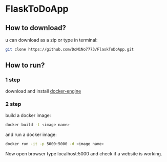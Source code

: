 # FlaskToDoApp

## How to download?

u can download as a zip or type in terminal:

```bash
git clone https://github.com/DoM1No7773/FlaskToDoApp.git
```

## How to run?

### 1 step

download and install [docker-engine](https://docs.docker.com/engine/install/linux-postinstall/) 

### 2 step 

build a docker image:

```bash
docker build -t <image name>
```

and run a docker image:

```bash
docker run -it -p 5000:5000 -d <image name>
```

Now open browser type localhost:5000 and check if a website is working.






